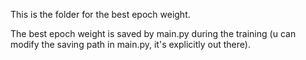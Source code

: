 This is the folder for the best epoch weight. 

The best epoch weight is saved by main.py during the training (u can modify the saving path in main.py, it's 
explicitly out there).